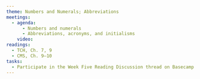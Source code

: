```yaml
---
theme: Numbers and Numerals; Abbreviations
meetings:
  - agenda:
      - Numbers and numerals
      - Abbreviations, acronyms, and initialisms
    video:
readings:
  - TCH, Ch. 7, 9
  - CMS, Ch. 9–10
tasks:
  - Participate in the Week Five Reading Discussion thread on Basecamp 
---
```

